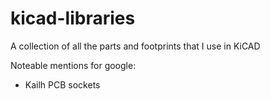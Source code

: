 # kicad-libraries
A collection of all the parts and footprints that I use in KiCAD

Noteable mentions for google:

* Kailh PCB sockets
